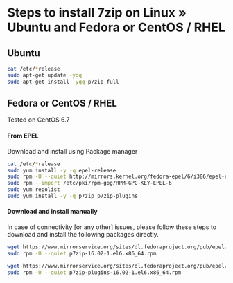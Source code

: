 # Steps to install 7zip on Linux &raquo; Ubuntu and Fedora or CentOS / RHEL

## Ubuntu

```bash
cat /etc/*release
sudo apt-get update -yqq
sudo apt-get install -yqq p7zip-full
```


## Fedora or CentOS / RHEL
Tested on CentOS 6.7

#### From EPEL
Download and install using Package manager

```bash
cat /etc/*release
sudo yum install -y -q epel-release
sudo rpm -U --quiet http://mirrors.kernel.org/fedora-epel/6/i386/epel-release-6-8.noarch.rpm
sudo rpm --import /etc/pki/rpm-gpg/RPM-GPG-KEY-EPEL-6
sudo yum repolist
sudo yum install -y -q p7zip p7zip-plugins
```

#### Download and install manually 
In case of connectivity [or any other] issues, please follow these steps to download and install the following packages directly.

```bash
wget https://www.mirrorservice.org/sites/dl.fedoraproject.org/pub/epel/6/x86_64/p7zip-16.02-1.el6.x86_64.rpm
sudo rpm -U --quiet p7zip-16.02-1.el6.x86_64.rpm

wget https://www.mirrorservice.org/sites/dl.fedoraproject.org/pub/epel/6/x86_64/p7zip-plugins-16.02-1.el6.x86_64.rpm
sudo rpm -U --quiet p7zip-plugins-16.02-1.el6.x86_64.rpm
```